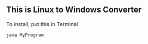 This is Linux to Windows Converter
---
To install, put this in Terminal
```javac MyProgram.java
java MyProgram
```
